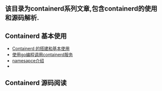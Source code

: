 ## 该目录为containerd系列文章,包含containerd的使用和源码解析.

## Containerd 基本使用
- [Containerd 的搭建和基本使用](./containerd-basic.md)
- [使用go编程调用containerd服务](./containerd/containerd-basic-code.md)
- [namesapce介绍](./namespace.md)
- 

## Containerd 源码阅读